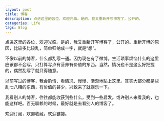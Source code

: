 ```yaml
---
layout: post
title: 博客
description: 点进这里的各位，欢迎光临。是的，我又重新开写博客了，公开的。
categories: Life
tags: Blog
---
```

点进这里的各位，欢迎光临。是的，我又重新开写博客了，公开的。重新开博的原因，比较多比较乱，简单归纳成一字，就是“想”。

不像以前的博客，什么都乱写一通。因为现在有了微博。生活琐事烦恼什么的这里应该都不会写，只打算写点有营养有价值的东西。当然，情况也不是这么好把握的，偶然乱写了就只得随意。

以前写过的博客，我会酌情、看情况、慢慢、渐渐地贴上这里。其实大部分都是些乱七八糟的东西，有价值的甚少，兴致来了就娱乐一下。

我看别人的博客，往往都能收获到些什么，受到一些启发。或许别人来看我的，也能这样吧。百无聊赖的时候，最好就是去看别人的博客了。

欢迎订阅，欢迎收藏，欢迎链接。